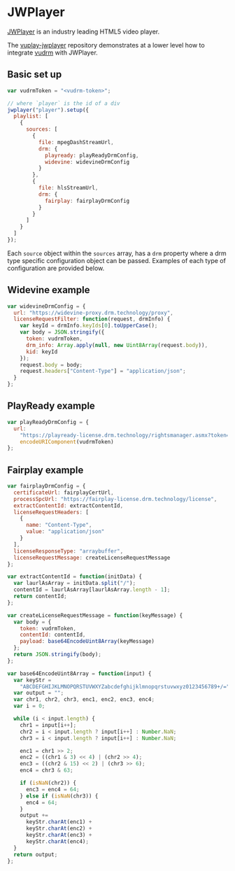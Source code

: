 # JWPlayer

[JWPlayer](https://jwplayer.com/) is an industry leading HTML5 video player.

The [vuplay-jwplayer](https://github.com/Vualto/vuplay-jwplayer) repository demonstrates at a lower level how to integrate [vudrm](https://docs.vualto.com/projects/vudrm/en/latest/index.html) with JWPlayer.

## Basic set up

```javascript
var vudrmToken = "<vudrm-token>";

// where `player` is the id of a div
jwplayer("player").setup({
  playlist: [
    {
      sources: [
        {
          file: mpegDashStreamUrl,
          drm: {
            playready: playReadyDrmConfig,
            widevine: widevineDrmConfig
          }
        },
        {
          file: hlsStreamUrl,
          drm: {
            fairplay: fairplayDrmConfig
          }
        }
      ]
    }
  ]
});
```

Each `source` object within the `sources` array, has a `drm` property where a drm type specific configuration object can be passed. Examples of each type of configuration are provided below.

## Widevine example

```javascript
var widevineDrmConfig = {
  url: "https://widevine-proxy.drm.technology/proxy",
  licenseRequestFilter: function(request, drmInfo) {
    var keyId = drmInfo.keyIds[0].toUpperCase();
    var body = JSON.stringify({
      token: vudrmToken,
      drm_info: Array.apply(null, new Uint8Array(request.body)),
      kid: keyId
    });
    request.body = body;
    request.headers["Content-Type"] = "application/json";
  }
};
```

## PlayReady example

```javascript
var playReadyDrmConfig = {
  url:
    "https://playready-license.drm.technology/rightsmanager.asmx?token=" +
    encodeURIComponent(vudrmToken)
};
```

## Fairplay example

```javascript
var fairplayDrmConfig = {
  certificateUrl: fairplayCertUrl,
  processSpcUrl: "https://fairplay-license.drm.technology/license",
  extractContentId: extractContentId,
  licenseRequestHeaders: [
    {
      name: "Content-Type",
      value: "application/json"
    }
  ],
  licenseResponseType: "arraybuffer",
  licenseRequestMessage: createLicenseRequestMessage
};

var extractContentId = function(initData) {
  var laurlAsArray = initData.split("/");
  contentId = laurlAsArray[laurlAsArray.length - 1];
  return contentId;
};

var createLicenseRequestMessage = function(keyMessage) {
  var body = {
    token: vudrmToken,
    contentId: contentId,
    payload: base64EncodeUint8Array(keyMessage)
  };
  return JSON.stringify(body);
};

var base64EncodeUint8Array = function(input) {
  var keyStr =
    "ABCDEFGHIJKLMNOPQRSTUVWXYZabcdefghijklmnopqrstuvwxyz0123456789+/=";
  var output = "";
  var chr1, chr2, chr3, enc1, enc2, enc3, enc4;
  var i = 0;

  while (i < input.length) {
    chr1 = input[i++];
    chr2 = i < input.length ? input[i++] : Number.NaN;
    chr3 = i < input.length ? input[i++] : Number.NaN;

    enc1 = chr1 >> 2;
    enc2 = ((chr1 & 3) << 4) | (chr2 >> 4);
    enc3 = ((chr2 & 15) << 2) | (chr3 >> 6);
    enc4 = chr3 & 63;

    if (isNaN(chr2)) {
      enc3 = enc4 = 64;
    } else if (isNaN(chr3)) {
      enc4 = 64;
    }
    output +=
      keyStr.charAt(enc1) +
      keyStr.charAt(enc2) +
      keyStr.charAt(enc3) +
      keyStr.charAt(enc4);
  }
  return output;
};
```
